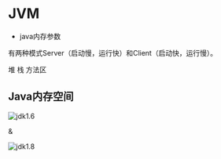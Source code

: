 # JVM

- java内存参数	

有两种模式Server（启动慢，运行快）和Client（启动快，运行慢）。

堆  栈  方法区

## Java内存空间

![jdk1.6](https://i.imgur.com/jHqpbye.png)

&

![jdk1.8](https://i.imgur.com/005yIoT.png)


